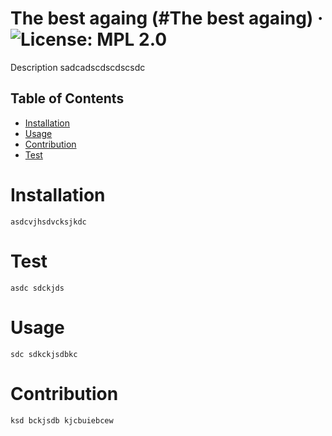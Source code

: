 # The best againg (#The best againg) &middot; ![License: MPL 2.0](https://img.shields.io/badge/License-MPL%202.0-brightgreen.svg)
 Description
sadcadscdscdscsdc
 ## Table of Contents
 * [Installation](#Installation)
 * [Usage](#Usage)
 * [Contribution](#Contribution)
 * [Test](#Test)
# Installation
`asdcvjhsdvcksjkdc `

# Test
`asdc sdckjds`

# Usage
`sdc sdkckjsdbkc`

# Contribution
`ksd bckjsdb kjcbuiebcew`

